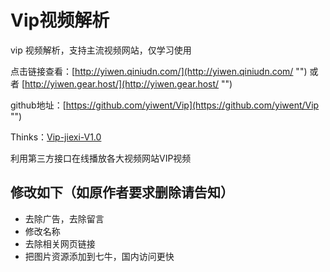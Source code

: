 # Vip视频解析
vip 视频解析，支持主流视频网站，仅学习使用

点击链接查看：[http://yiwen.qiniudn.com/](http://yiwen.qiniudn.com/ "") 或者 [http://yiwen.gear.host/](http://yiwen.gear.host/ "")

github地址：[https://github.com/yiwent/Vip](https://github.com/yiwent/Vip "")

Thinks：[Vip-jiexi-V1.0](https://github.com/Beipy/Vip-jiexi-V1.0 "")

利用第三方接口在线播放各大视频网站VIP视频

## 修改如下（如原作者要求删除请告知）
* 去除广告，去除留言
* 修改名称
* 去除相关网页链接
* 把图片资源添加到七牛，国内访问更快

